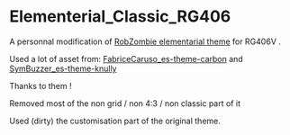 # Elementerial_Classic_RG406
A personnal modification of [RobZombie elementarial theme](https://github.com/RobZombie9043/elementerial-es-de) for RG406V .

Used a lot of asset from:
[FabriceCaruso_es-theme-carbon](https://github.com/fabricecaruso/es-theme-carbon)
and
[SymBuzzer_es-theme-knully](https://github.com/symbuzzer/es-theme-knulli)

Thanks to them !



Removed most of the non grid / non 4:3 / non classic part of it

Used (dirty) the customisation part of the original theme.
